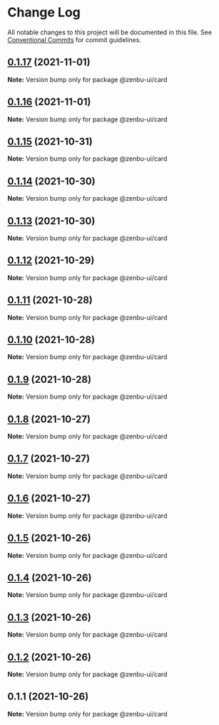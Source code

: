 # Change Log

All notable changes to this project will be documented in this file.
See [Conventional Commits](https://conventionalcommits.org) for commit guidelines.

## [0.1.17](https://github.com/KodepandaID/zenbu-ui/compare/@zenbu-ui/card@0.1.16...@zenbu-ui/card@0.1.17) (2021-11-01)

**Note:** Version bump only for package @zenbu-ui/card





## [0.1.16](https://github.com/KodepandaID/zenbu-ui/compare/@zenbu-ui/card@0.1.15...@zenbu-ui/card@0.1.16) (2021-11-01)

**Note:** Version bump only for package @zenbu-ui/card





## [0.1.15](https://github.com/KodepandaID/zenbu-ui/compare/@zenbu-ui/card@0.1.14...@zenbu-ui/card@0.1.15) (2021-10-31)

**Note:** Version bump only for package @zenbu-ui/card





## [0.1.14](https://github.com/KodepandaID/zenbu-ui/compare/@zenbu-ui/card@0.1.13...@zenbu-ui/card@0.1.14) (2021-10-30)

**Note:** Version bump only for package @zenbu-ui/card





## [0.1.13](https://github.com/KodepandaID/zenbu-ui/compare/@zenbu-ui/card@0.1.12...@zenbu-ui/card@0.1.13) (2021-10-30)

**Note:** Version bump only for package @zenbu-ui/card





## [0.1.12](https://github.com/KodepandaID/zenbu-ui/compare/@zenbu-ui/card@0.1.11...@zenbu-ui/card@0.1.12) (2021-10-29)

**Note:** Version bump only for package @zenbu-ui/card





## [0.1.11](https://github.com/KodepandaID/zenbu-ui/compare/@zenbu-ui/card@0.1.10...@zenbu-ui/card@0.1.11) (2021-10-28)

**Note:** Version bump only for package @zenbu-ui/card





## [0.1.10](https://github.com/KodepandaID/zenbu-ui/compare/@zenbu-ui/card@0.1.9...@zenbu-ui/card@0.1.10) (2021-10-28)

**Note:** Version bump only for package @zenbu-ui/card





## [0.1.9](https://github.com/KodepandaID/zenbu-ui/compare/@zenbu-ui/card@0.1.8...@zenbu-ui/card@0.1.9) (2021-10-28)

**Note:** Version bump only for package @zenbu-ui/card





## [0.1.8](https://github.com/KodepandaID/zenbu-ui/compare/@zenbu-ui/card@0.1.7...@zenbu-ui/card@0.1.8) (2021-10-27)

**Note:** Version bump only for package @zenbu-ui/card





## [0.1.7](https://github.com/KodepandaID/zenbu-ui/compare/@zenbu-ui/card@0.1.6...@zenbu-ui/card@0.1.7) (2021-10-27)

**Note:** Version bump only for package @zenbu-ui/card





## [0.1.6](https://github.com/KodepandaID/zenbu-ui/compare/@zenbu-ui/card@0.1.5...@zenbu-ui/card@0.1.6) (2021-10-27)

**Note:** Version bump only for package @zenbu-ui/card





## [0.1.5](https://github.com/KodepandaID/zenbu-ui/compare/@zenbu-ui/card@0.1.4...@zenbu-ui/card@0.1.5) (2021-10-26)

**Note:** Version bump only for package @zenbu-ui/card





## [0.1.4](https://github.com/KodepandaID/zenbu-ui/compare/@zenbu-ui/card@0.1.3...@zenbu-ui/card@0.1.4) (2021-10-26)

**Note:** Version bump only for package @zenbu-ui/card





## [0.1.3](https://github.com/KodepandaID/zenbu-ui/compare/@zenbu-ui/card@0.1.2...@zenbu-ui/card@0.1.3) (2021-10-26)

**Note:** Version bump only for package @zenbu-ui/card





## [0.1.2](https://github.com/KodepandaID/zenbu-ui/compare/@zenbu-ui/card@0.1.1...@zenbu-ui/card@0.1.2) (2021-10-26)

**Note:** Version bump only for package @zenbu-ui/card





## 0.1.1 (2021-10-26)

**Note:** Version bump only for package @zenbu-ui/card
